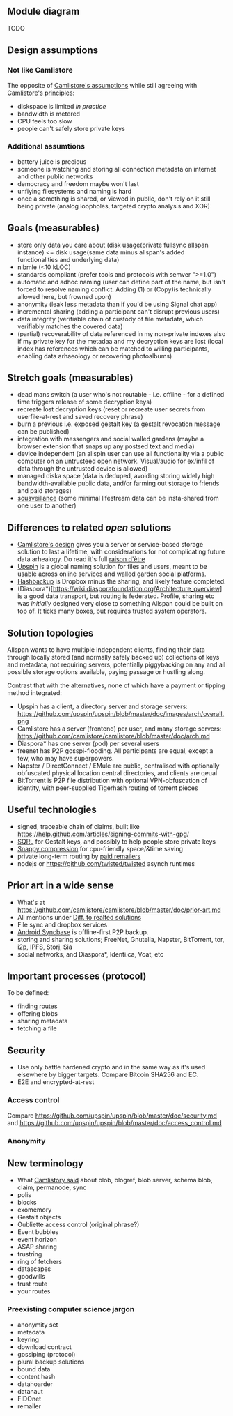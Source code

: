 
## Module diagram
TODO

## Design assumptions

### Not like Camlistore
The opposite of [Camlistore's assumptions](https://github.com/camlistore/camlistore/blob/master/doc/overview.txt) while still agreeing with [Camlistore's principles](https://github.com/camlistore/camlistore/blob/master/doc/principles.md):
* diskspace is limited _in practice_
* bandwidth is metered
* CPU feels too slow
* people can't safely store private keys

### Additional assumtions
* battery juice is precious
* someone is watching and storing all connection metadata on internet and other public networks
* democracy and freedom maybe won't last
* unfiying filesystems and naming is hard
* once a something is shared, or viewed in public, don't rely on it still being private (analog loopholes, targeted crypto analysis and XOR) 

## Goals (measurables)
- store only data you care about (disk usage(private fullsync allspan instance) <= disk usage(same data minus allspan's added functionalities and underlying data)
- nibmle (<10 kLOC)
- standards compliant (prefer tools and protocols with semver ">=1.0")
- automatic and adhoc naming (user can define part of the name, but isn't forced to resolve naming conflict. Adding (1) or (Copy)is technically allowed here, but frowned upon)
- anonymity (leak less metadata than if you'd be using Signal chat app)
- incremental sharing (adding a participant can't disrupt previous users)
- data integrity (verifiable chain of custody of file metadata, which verifiably matches the covered data)
- (partial) recoverability of data referenced in my non-private indexes also if my private key for the metadaa and my decryption keys are lost (local index has references which can be matched to willing participants, enabling data arhaeology or recovering photoalbums)

## Stretch goals (measurables)
- dead mans switch (a user who's not routable - i.e. offline - for a defined time triggers release of some decryption keys)
- recreate lost decryption keys (reset or recreate user secrets from userfile-at-rest and saved recovery phrase)
- burn a previous i.e. exposed gestalt key (a gestalt revocation message can be published)
- integration with messengers and social walled gardens (maybe a browser extension that snaps up any postsed text and media)
- device independent (an allspin user can use all functionality via a public computer on an untrusteed open network. Visual/audio for ex/infil of data through the untrusted device is allowed)
- managed diska space (data is deduped, avoiding storing widely high bandwidth-available public data, and/or farming out storage to friends and paid storages)
- [sousveillance](https://github.com/allspan/allspan/blob/master/docs/uses/sousveillance.md) (some minimal lifestream data can be insta-shared from one user to another)

## Differences to related _open_ solutions
* [Camlistore's design](https://github.com/camlistore/camlistore/blob/master/doc/arch.md) gives you a server or service-based storage solution to last a lifetime, with considerations for not complicating future data arhealogy. Do read it's full [raison d'ètre](https://github.com/camlistore/camlistore/blob/master/doc/overview.md)
* [Upspin](http://upspin.io) is a global naming solution for files and users, meant to be usable across online services and walled garden social platforms.
* [Hashbackup](http://www.hashbackup.com/home/features) is Dropbox minus the sharing, and likely feature completed.
* (Diaspora*)[https://wiki.diasporafoundation.org/Architecture_overview] is a good data transport, but routing is federated. Profile, sharing etc was _initially_ designed very close to something Allspan could be built on top of. It ticks many boxes, but requires trusted system operators.

## Solution topologies
Allspan wants to have multiple independent clients, finding their data through locally stored (and normally safely backed up) collections of keys and metadata, not requiring servers, potentially piggybacking on any and all possible storage options available, paying passage or hustling along.

Contrast that with the alternatives, none of which have a payment or tipping method integrated:
- Upspin has a client, a directory server and storage servers: https://github.com/upspin/upspin/blob/master/doc/images/arch/overall.png
- Camlistore has a server (frontend) per user, and many storage servers: https://github.com/camlistore/camlistore/blob/master/doc/arch.md
- Diaspora* has one server (pod) per several users
- freenet has P2P gosspi-flooding. All participants are equal, except a few, who may have superpowers.
- Napster / DirectConnect / EMule are public, centralised with optionally obfuscated physical location central directories, and clients are qeual
- BitTorrent is P2P file distribution with optional VPN-obfuscation of identity, with peer-supplied Tigerhash routing of torrent pieces

## Useful technologies
- signed, traceable chain of claims, built like https://help.github.com/articles/signing-commits-with-gpg/
- [SQRL](https://www.grc.com/sqrl/sqrl.htm) for Gestalt keys, and possibly to help people store private keys
- [Snappy compression](https://google.github.io/snappy/) for cpu-friendly space/&time saving
- private long-term routing by [paid remailers](http://nakamotoinstitute.org/for-pay-remailers/)
- nodejs or https://github.com/twisted/twisted asynch runtimes

## Prior art in a wide sense
- What's at https://github.com/camlistore/camlistore/blob/master/doc/prior-art.md
- All mentions under [Diff. to realted solutions](https://github.com/allspan/allspan/blob/master/docs/arch.md#differences-to-related-open-solutions)
- File sync and dropbox services
- [Android Syncbase](https://vanadium.github.io/syncbase/) is offline-first P2P backup.
- storing and sharing solutions; FreeNet, Gnutella, Napster, BitTorrent, tor, i2p, IPFS, Storj, Sia
- social networks, and Diaspora*, Identi.ca, Voat, etc

## Important processes (protocol)
To be defined:
- finding routes
- offering blobs
- sharing metadata
- fetching a file

## Security
- Use only battle hardened crypto and in the same way as it's used elsewhere by bigger targets. Compare Bitcoin SHA256 and EC.
- E2E and encrypted-at-rest


### Access control
Compare https://github.com/upspin/upspin/blob/master/doc/security.md and https://github.com/upspin/upspin/blob/master/doc/access_control.md

### Anonymity


## New terminology
- What [Camlistory said](https://github.com/camlistore/camlistore/blob/master/doc/terms.md) about blob, blogref, blob server, schema blob, claim, permanode, sync
- polis
- blocks
- exomemory
- Gestalt objects
- Oubliette access control (original phrase?)
- Event bubbles
- event horizon
- ASAP sharing
- trustring
- ring of fetchers
- datascapes
- goodwills
- trust route
- your routes

### Preexisting computer science jargon
- anonymity set
- metadata
- keyring
- download contract
- gossiping (protocol)
- plural backup solutions
- bound data
- content hash
- datahoarder
- datanaut
- FIDOnet
- remailer

